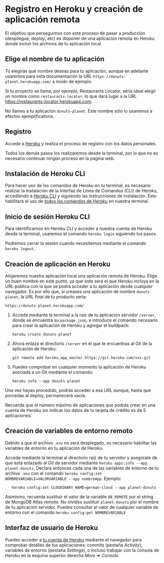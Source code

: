 
# Registro en Heroku y creación de aplicación remota

El objetivo  que perseguimos con este proceso de pasar a producción (despliegue, _deploy_, etc) es disponer de una aplicación remota en Heroku donde incluir los archivos de tu aplicación local.

## Elige el nombre de tu aplicación

Tú elegirás qué nombre deseas para tu aplicación, aunque en adelante usaremos para esta documentación la URL `https://donuts-planet.herokuapp.com/` a modo de ejemplo. 

Si tu proyecto se llama, por ejemplo, Restaurants Locator, sería ideal elegir un nombre como `restaurants-locator`, lo que dará lugar a la URL https://restaurants-locator.herokuapp.com.

No llames a tu aplicación `donuts-planet`. Este nombre sólo lo usaremos a efectos ejemplificativos.

## Registro 

Accede a [Heroku](https://www.heroku.com/) y realiza el proceso de registro con los datos personales.

Todos los demás pasos los realizaremos desde la terminal, por lo que no es necesario continuar ningún proceso en la página web.

## Instalación de Heroku CLI

Para hacer uso de los comandos de Heroku en tu terminal, es necesario realizar la instalación de la Interfaz de Línea de Comandos (CLI) de Heroku, accediendo a [Heroku CLI](https://devcenter.heroku.com/articles/heroku-cli) y siguiendo las instrucciones de instalación. 
Esto habilitará el uso de [todos los comandos de Heroku](https://devcenter.heroku.com/articles/heroku-cli-commands) en nuestra terminal.

## Inicio de sesión Heroku CLI

Para identificarnos en Heroku CLI y acceder a nuestra cuenta de Heroku desde la terminal, usaremos el comando `heroku login` siguiendo los pasos. 

Podremos cerrar la sesión cuando necesitemos mediante el comando `heroku logout`.

## Creación de aplicación en Heroku

Alojaremos nuestra aplicación local una aplicación remota de Heroku. Elige un buen nombre en este punto, ya que este será el que Heroku incluya en la URL pública con la que se podrá acceder a tu aplicación desde cualquier navegador. Es por ello que, si creases una aplicación de nombre `donuts-planet`, la URL final de tu producto sería:

    https://donuts-planet.herokuapp.com/
    
1. Accede mediante la terminal a la raíz de tu aplicación servidor `/server`, donde se encuentra su `package.json`, e introduce el comando necesario para crear la aplicación de Heroku y agregar el buildpack:

   ````
   heroku create donuts-planet
   ````

2. Ahora enlaza el directorio `/server` en el que te encuentras al Git de la aplicación de Heroku:

   ````
   git remote add heroku_app_master https://git.heroku.com/xxx.git
   ````

3. Puedes comprobar en cualquier momento la aplicación de Heroku asociada a un Git mediante el comando:

   ````
   heroku info --app donuts-planet
   ````
 
Una vez hayas procedido, podrás acceder a esa URL aunque, hasta que porcedas al deploy, permanecerá vacía.

Recuerda que el número máximo de aplicaciones que podrás crear en una cuenta de Heroku sin indicar los datos de tu tarjeta de crédito es de 5 aplicaciones.


## Creación de variables de entorno remoto

Debido a que el archivo `.env` no será desplegado, es necesario habilitar las variables de entorno en tu aplicación de Heroku.

Accede mediante la terminal al directorio raíz de tu servidor y asegúrate de que está enlazado al Git de servidor mediante `heroku apps:info --app planet-donuts`. Declara entonces cada una de las variables de entorno de tu archivo `.env` con el comando `heroku config:set NOMBREVARIABLE=VALORVARIABLE --app nombreApp`. Ejemplo:

       heroku config:set CLOUDINARY_NAME=german-cloud --app planet-donuts
  
Asimismo, recuerda sustituir el valor de la variable `DB_REMOTE` por el string de MongoDB Atlas remoto. No olvides sustituir `planet-donuts` por el nombre de tu aplicación servidor. Puedes consultar el valor de cualquier variable de entorno con el comando `heroku config:get NOMBREVARIABLE` 


## Interfaz de usuario de Heroku

Puedes acceder a [tu cuenta de Heroku](https://dashboard.heroku.com/apps) mediante el navegador para comprobar detalles de tus aplicaciones: commits (pestaña *Activity*), variables de entorno (pestaña *Settings*), o incluso trabajar con la consola de Heroku en la esquina superior derecha *More => Console*.
